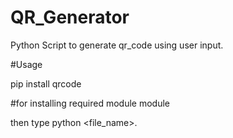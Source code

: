 # QR_Generator
Python Script to generate qr_code using user input.

#Usage 

pip install qrcode

#for installing required module module 

then type python <file_name>.

